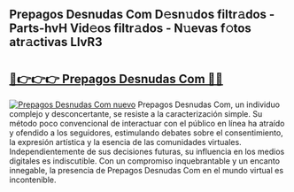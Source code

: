 ## Prepagos Desnudas Com D𝚎sn𝚞dos filtr𝚊dos - Parts-hvH Vid𝚎os filtr𝚊dos - N𝚞evas f𝚘tos atr𝚊ctivas LlvR3

# <h2><a href="http://mb2y6qo.tromn.icu/?c=Prepagos+Desnudas+Com">🔗👉👉👉 Prepagos Desnudas Com 🔗🔗</a></h2>

[![Prepagos Desnudas Com nuevo](https://i.imgur.com/pEAQMta.gif)](http://mb2y6qo.tromn.icu/?c=Prepagos+Desnudas+Com)
Prepagos Desnudas Com, un individuo complejo y desconcertante, se resiste a la caracterización simple. Su método poco convencional de interactuar con el público en línea ha atraído y ofendido a los seguidores, estimulando debates sobre el consentimiento, la expresión artística y la esencia de las comunidades virtuales. Independientemente de sus decisiones futuras, su influencia en los medios digitales es indiscutible. Con un compromiso inquebrantable y un encanto innegable, la presencia de Prepagos Desnudas Com en el mundo virtual es incontenible.
